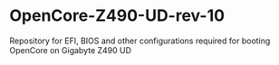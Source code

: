 # OpenCore-Z490-UD-rev-10
Repository for EFI, BIOS and other configurations required for booting OpenCore on Gigabyte Z490 UD
